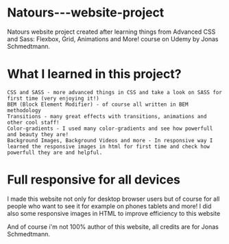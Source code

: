 # Natours---website-project


Natours website project created after learning things from Advanced CSS and Sass: Flexbox, Grid, Animations and More! course on Udemy by Jonas Schmedtmann. 


# What I learned in this project?


    CSS and SASS - more advanced things in CSS and take a look on SASS for first time (very enjoying it!)
    BEM (Block Element Modifier) - of course all written in BEM methodology 
    Transitions - many great effects with transitions, animations and other cool staff!
    Color-gradients - I used many color-gradients and see how powerfull and beauty they are!
    Background Images, Background Videos and more - In responsive way I learned the responsive images in html for first time and check how powerfull they are and helpful.
    
    
    
# Full responsive for all devices 

I made this website not only for desktop browser users but of course for all people who want to see it for example on phones tablets and more!
I did also some responsive images in HTML to improve efficiency to this website


And of course i'm not 100% author of this website, all credits are for Jonas Schmedtmann.
